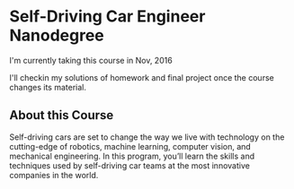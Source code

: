 # Self-Driving Car Engineer Nanodegree

I'm currently taking this course in Nov, 2016

I'll checkin my solutions of homework and final project once the course changes its material.

## About this Course

Self-driving cars are set to change the way we live with technology on the cutting-edge of robotics, machine learning, computer vision, and mechanical engineering. In this program, you’ll learn the skills and techniques used by self-driving car teams at the most innovative companies in the world.
